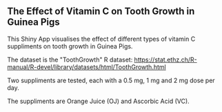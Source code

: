 ## The Effect of Vitamin C on Tooth Growth in Guinea Pigs  

This Shiny App visualises the effect of different types of vitamin C suppliments on tooth growth in Guinea Pigs.  

The dataset is the "ToothGrowth" R dataset: https://stat.ethz.ch/R-manual/R-devel/library/datasets/html/ToothGrowth.html

Two suppliments are tested, each with a 0.5 mg, 1 mg and 2 mg dose per day.   

The  suppliments are Orange Juice (OJ) and Ascorbic Acid (VC).  

